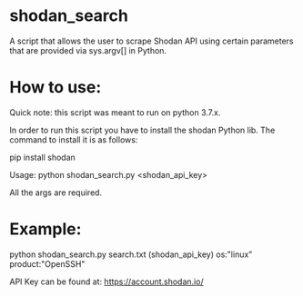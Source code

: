 # shodan_search
A script that allows the user to scrape Shodan API using certain parameters that are provided via sys.argv[] in Python.

# How to use:
Quick note: this script was meant to run on python 3.7.x.

In order to run this script you have to install the shodan Python lib. The command to install it is as follows:

pip install shodan

Usage: python shodan_search.py <file> <shodan_api_key> <parameters>
  
All the args are required. 

# Example:

python shodan_search.py search.txt (shodan_api_key) os:"linux" product:"OpenSSH"

API Key can be found at: https://account.shodan.io/



